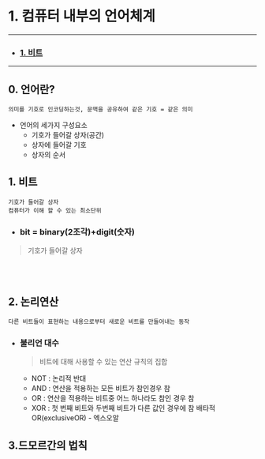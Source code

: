 # 1. 컴퓨터 내부의 언어체계
----

- ### [1. 비트](/1_비트)

----

## 0. 언어란?

```
의미를 기호로 인코딩하는것, 문맥을 공유하여 같은 기호 = 같은 의미
```
- 언어의 세가지 구성요소
	- 기호가 들어갈 상자(공간)
	- 상자에 들어갈 기호
	- 상자의 순서
	

## 1. 비트

```
기호가 들어갈 상자
컴퓨터가 이해 할 수 있는 최소단위
```

- ### bit = binary(2조각)+digit(숫자)
>  기호가 들어갈 상자

<br></br>
## 2. 논리연산
```
다른 비트들이 표현하는 내용으로부터 새로운 비트를 만들어내는 동작
```

- ### 불리언 대수
	> 비트에 대해 사용할 수 있는 연산 규칙의 집합
	- NOT : 논리적 반대 
	- AND : 연산을 적용하는 모든 비트가 참인경우 참
	- OR : 연산을 적용하는 비트중 어느 하나라도 참인 경우 참
	- XOR : 첫 번째 비트와 두번째 비트가 다른 값인 경우에 참 
	배타적OR(exclusiveOR) - 엑스오알

## 3.드모르간의 법칙
